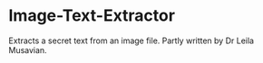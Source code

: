 # Image-Text-Extractor
Extracts a secret text from an image file. Partly written by Dr Leila Musavian.
